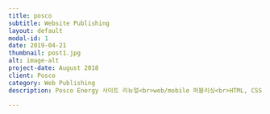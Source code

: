 ```yaml
---
title: posco
subtitle: Website Publishing
layout: default
modal-id: 1
date: 2019-04-21
thumbnail: post1.jpg
alt: image-alt
project-date: August 2018
client: Posco
category: Web Publishing
description: Posco Energy 사이트 리뉴얼<br>web/mobile 퍼블리싱<br>HTML, CSS, Javascript

---
```

